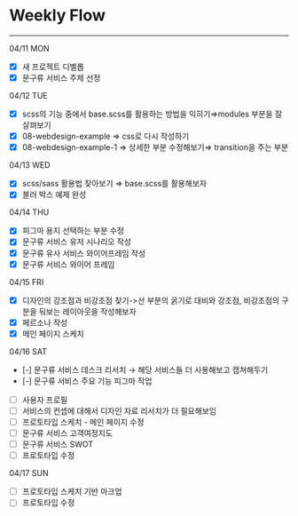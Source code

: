 # Weekly Flow

---

<aside>
04/11 MON

</aside>

- [x]  새 프로젝트 디벨롭
- [x]  문구류 서비스 주제 선정

<aside>
04/12 TUE

</aside>

- [x]  scss의 기능 중에서 base.scss를 활용하는 방법을 익히기⇒modules 부분을 잘 살펴보기
- [x]  08-webdesign-example ⇒ css로 다시 작성하기
- [x]  08-webdesign-example-1 ⇒ 상세한 부분 수정해보기⇒ transition을 주는 부분

<aside>
04/13 WED

</aside>

- [x]  scss/sass 활용법 찾아보기 ⇒ base.scss를 활용해보자
- [x]  블러 박스 예제 완성

<aside>
04/14 THU

</aside>

- [x]  피그마 용지 선택하는 부분 수정
- [x]  문구류 서비스 유저 시나리오 작성
- [x]  문구류 유사 서비스 와이어프레임 작성
- [x]  문구류 서비스 와이어 프레임

<aside>
04/15 FRI

</aside>

- [x]  디자인의 강조점과 비강조점 찾기->선 부분의 굵기로 대비와 강조점, 비강조점의 구분을 둬보는 레이아웃을 작성해보자
- [x]  페르소나 작성
- [x]  메인 페이지 스케치

<aside>
04/16 SAT

</aside>

- [-]  문구류 서비스 데스크 리서치 → 해당 서비스들 더 사용해보고 캡쳐해두기
- [-]  문구류 서비스 주요 기능 피그마 작업
- [ ]  사용자 프로필
- [ ]  서비스의 컨셉에 대해서 디자인 자료 리서치가 더 필요해보임
- [ ]  프로토타입 스케치 - 메인 페이지 수정
- [ ]  문구류 서비스 고객여정지도
- [ ]  문구류 서비스 SWOT
- [ ]  프로토타입 수정

<aside>
04/17 SUN

</aside>

- [ ]  프로토타입 스케치 기반 마크업
- [ ]  프로토타입 수정